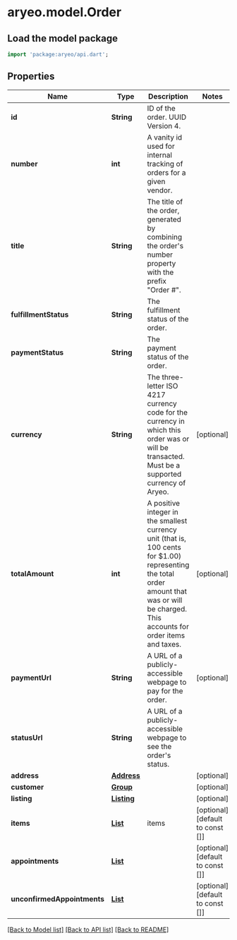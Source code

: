 # aryeo.model.Order

## Load the model package
```dart
import 'package:aryeo/api.dart';
```

## Properties
Name | Type | Description | Notes
------------ | ------------- | ------------- | -------------
**id** | **String** | ID of the order. UUID Version 4. | 
**number** | **int** | A vanity id used for internal tracking of orders for a given vendor. | 
**title** | **String** | The title of the order, generated by combining the order's number property with the prefix \"Order #\". | 
**fulfillmentStatus** | **String** | The fulfillment status of the order. | 
**paymentStatus** | **String** | The payment status of the order. | 
**currency** | **String** | The three-letter ISO 4217 currency code for the currency in which this order was or will be transacted. Must be a supported currency of Aryeo. | [optional] 
**totalAmount** | **int** | A positive integer in the smallest currency unit (that is, 100 cents for $1.00) representing the total order amount that was or will be charged. This accounts for order items and taxes.  | [optional] 
**paymentUrl** | **String** | A URL of a publicly-accessible webpage to pay for the order. | [optional] 
**statusUrl** | **String** | A URL of a publicly-accessible webpage to see the order's status. | 
**address** | [**Address**](Address.md) |  | [optional] 
**customer** | [**Group**](Group.md) |  | [optional] 
**listing** | [**Listing**](Listing.md) |  | [optional] 
**items** | [**List<OrderItem>**](OrderItem.md) | items | [optional] [default to const []]
**appointments** | [**List<Appointment>**](Appointment.md) |  | [optional] [default to const []]
**unconfirmedAppointments** | [**List<UnconfirmedAppointment>**](UnconfirmedAppointment.md) |  | [optional] [default to const []]

[[Back to Model list]](../README.md#documentation-for-models) [[Back to API list]](../README.md#documentation-for-api-endpoints) [[Back to README]](../README.md)


